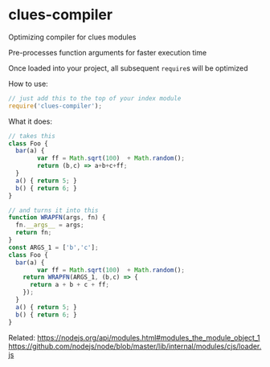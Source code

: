 # clues-compiler

Optimizing compiler for clues modules

Pre-processes function arguments for faster execution time

Once loaded into your project, all subsequent `require`s will be optimized

How to use:
```js
// just add this to the top of your index module
require('clues-compiler');
```

What it does:
```js
// takes this
class Foo {
  bar(a) {
		var ff = Math.sqrt(100)  + Math.random();
		return (b,c) => a+b+c+ff;
  }
  a() { return 5; }
  b() { return 6; }
}

// and turns it into this
function WRAPFN(args, fn) {
  fn.__args__ = args;
  return fn;
}
const ARGS_1 = ['b','c'];
class Foo {
  bar(a) {
		var ff = Math.sqrt(100)  + Math.random();
    return WRAPFN(ARGS_1, (b,c) => {
      return a + b + c + ff;
    });
  }
  a() { return 5; }
  b() { return 6; }
}
```

Related:
https://nodejs.org/api/modules.html#modules_the_module_object_1
https://github.com/nodejs/node/blob/master/lib/internal/modules/cjs/loader.js

